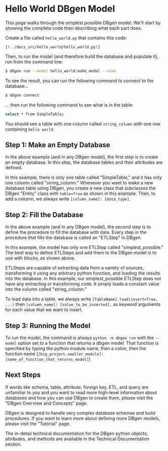 <!--
   Copyright 2021 Modelyst LLC

   Licensed under the Apache License, Version 2.0 (the "License");
   you may not use this file except in compliance with the License.
   You may obtain a copy of the License at

       http://www.apache.org/licenses/LICENSE-2.0

   Unless required by applicable law or agreed to in writing, software
   distributed under the License is distributed on an "AS IS" BASIS,
   WITHOUT WARRANTIES OR CONDITIONS OF ANY KIND, either express or implied.
   See the License for the specific language governing permissions and
   limitations under the License.
 -->

# Hello World DBgen Model

This page walks through the simplest possible DBgen model. We'll start by showing the complete code then describing what each part does.

Create a file called `hello_world.py` that contains this code:

```python3
{!../docs_src/hello_world/hello_world.py!}
```

Then, to run the model (and therefore build the database and populate it), run from the command line:

```bash
$ dbgen run --model hello_world:make_model --nuke
```

To see the result, you can run the following command to connect to the database...

```bash
$ dbgen connect
```
... then run the following command to see what is in the table:

```bash
select * from SimpleTable;
```

You should see a table with one column called `string_column` with one row containing `hello world`.


## Step 1: Make an Empty Database

In the above example (and in any DBgen model), the first step is to create an empty database. In this step, the database tables and their attributes are defined.

In this example, there is only one table called "SimpleTable," and it has only one column called "string_column." Whenever you want to make a new database table using DBgen, you create a new class that subclasses the DBgen "Entity" class with `table=True` as shown in this example. Then, to add a column, we always write `[column_name]: [data_type]`.


## Step 2: Fill the Database

In the above example (and in any DBgen model), the second step is to define the procedure to fill the database with data. Every step in the procedure that fills the database is called an "ETLStep" in DBgen.

In this example, the model has only one ETLStep called "simplest_possible." The best way to define ETLSteps and add them to the DBgen model is to use with blocks, as shown above.

ETLSteps are capable of extracting data from a variety of sources, transforming it using any arbitrary python function, and loading the results into the database. In this example, our simplest_possible ETLStep does not have any extracting or transforming code. It simply loads a constant value into the column called "string_column."

To load data into a table, we always write `[TableName].load(insert=True, ...)` then `[column_name]: [value_to_be_inserted],` as keyword arguments for each value that we want to insert.

## Step 3: Running the Model

To run the model, the command is always `python -m dbgen run` with the `-- model` option set to a function that returns a dbgen model. That function is specified by typing the python module name, then a colon, then the function name (`[big_project.smaller_module]:[name_of_function_that_returns_model]`)

## Next Steps

If words like schema, table, attribute, foreign key, ETL, and query are unfamiliar to you and you want to read more high-level information about databases and how you can use DBgen to create them, please visit the "DBgen Overview and Concepts" page.

DBgen is designed to handle very complex database schemas and build procedures. If you want to learn more about defining more DBgen models, please visit the "Tutorial" page.

The in-detail technical documentation for the DBgen python objects, attributes, and methods are available in the Technical Documentation section.
